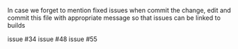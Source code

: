 In case we forget to mention fixed issues when commit the change, edit and commit this file with appropriate message so that issues can be linked to builds

issue #34
issue #48 
issue #55